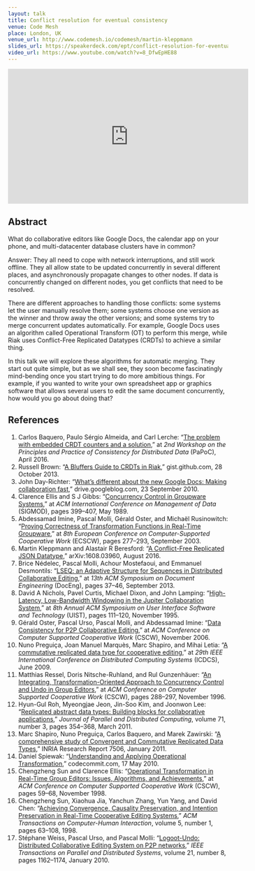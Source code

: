 ```yaml
---
layout: talk
title: Conflict resolution for eventual consistency
venue: Code Mesh
place: London, UK
venue_url: http://www.codemesh.io/codemesh/martin-kleppmann
slides_url: https://speakerdeck.com/ept/conflict-resolution-for-eventual-consistency
video_url: https://www.youtube.com/watch?v=8_DfwEpHE88
---
```


<script async class="speakerdeck-embed" data-id="4919ab73fb794e7ba0ff36501c981d5a" data-ratio="1.33333333333333" src="//speakerdeck.com/assets/embed.js"></script>

<iframe width="550" height="309" src="https://www.youtube-nocookie.com/embed/8_DfwEpHE88?rel=0" frameborder="0" allowfullscreen></iframe>


Abstract
--------

What do collaborative editors like Google Docs, the calendar app on your phone, and multi-datacenter
database clusters have in common?

Answer: They all need to cope with network interruptions, and still work offline. They all allow
state to be updated concurrently in several different places, and asynchronously propagate changes
to other nodes. If data is concurrently changed on different nodes, you get conflicts that need to
be resolved.

There are different approaches to handling those conflicts: some systems let the user manually
resolve them; some systems choose one version as the winner and throw away the other versions; and
some systems try to merge concurrent updates automatically. For example, Google Docs uses an
algorithm called Operational Transform (OT) to perform this merge, while Riak uses Conflict-Free
Replicated Datatypes (CRDTs) to achieve a similar thing.

In this talk we will explore these algorithms for automatic merging. They start out quite simple,
but as we shall see, they soon become fascinatingly mind-bending once you start trying to do more
ambitious things. For example, if you wanted to write your own spreadsheet app or graphics software
that allows several users to edit the same document concurrently, how would you go about doing that?


References
----------

1.  Carlos Baquero, Paulo Sérgio Almeida, and Carl Lerche: “[The problem with embedded CRDT counters
    and a solution][embedded],” at *2nd Workshop on the Principles and Practice of Consistency for
    Distributed Data* (PaPoC), April 2016.
2.  Russell Brown: “[A Bluffers Guide to CRDTs in Riak][riak],” gist.github.com, 28 October 2013.
3.  John Day-Richter: “[What’s different about the new Google Docs: Making collaboration
    fast][googledocs],” drive.googleblog.com, 23 September 2010.
4.  Clarence Ellis and S J Gibbs: “[Concurrency Control in Groupware Systems][ellis-gibbs],” at *ACM
    International Conference on Management of Data* (SIGMOD), pages 399–407, May 1989.
5.  Abdessamad Imine, Pascal Molli, Gérald Oster, and Michaël Rusinowitch: “[Proving Correctness of
    Transformation Functions in Real-Time Groupware][proving],” at *8th European Conference on
    Computer-Supported Cooperative Work* (ECSCW), pages 277–293, September 2003.
6.  Martin Kleppmann and Alastair R Beresford: “[A Conflict-Free Replicated JSON
    Datatype][json-crdt],” arXiv:1608.03960, August 2016.
7.  Brice Nédelec, Pascal Molli, Achour Mostefaoui, and Emmanuel Desmontils: “[LSEQ: an Adaptive
    Structure for Sequences in Distributed Collaborative Editing][lseq],” at *13th ACM Symposium on
    Document Engineering* (DocEng), pages 37–46, September 2013.
8.  David A Nichols, Pavel Curtis, Michael Dixon, and John Lamping: “[High-Latency, Low-Bandwidth
    Windowing in the Jupiter Collaboration System][jupiter],” at *8th Annual ACM Symposium on User
    Interface Software and Technology* (UIST), pages 111–120, November 1995.
9.  Gérald Oster, Pascal Urso, Pascal Molli, and Abdessamad Imine: “[Data Consistency for P2P
    Collaborative Editing][woot],” at *ACM Conference on Computer Supported Cooperative Work*
    (CSCW), November 2006.
10. Nuno Preguiça, Joan Manuel Marquès, Marc Shapiro, and Mihai Letia: “[A commutative replicated
    data type for cooperative editing][treedoc],” at *29th IEEE International Conference on
    Distributed Computing Systems* (ICDCS), June 2009.
11. Matthias Ressel, Doris Nitsche-Ruhland, and Rul Gunzenhäuer: “[An Integrating,
    Transformation-Oriented Approach to Concurrency Control and Undo in Group Editors][adopted],” at
    *ACM Conference on Computer Supported Cooperative Work* (CSCW), pages 288–297, November 1996.
12. Hyun-Gul Roh, Myeongjae Jeon, Jin-Soo Kim, and Joonwon Lee: “[Replicated abstract data types:
    Building blocks for collaborative applications][rga],” *Journal of Parallel and Distributed
    Computing*, volume 71, number 3, pages 354–368, March 2011.
13. Marc Shapiro, Nuno Preguiça, Carlos Baquero, and Marek Zawirski: “[A comprehensive study of
    Convergent and Commutative Replicated Data Types][crdt-survey],” INRIA Research Report 7506,
    January 2011.
14. Daniel Spiewak: “[Understanding and Applying Operational Transformation][spiewak],”
    codecommit.com, 17 May 2010.
15. Chengzheng Sun and Clarence Ellis: “[Operational Transformation in Real-Time Group Editors:
    Issues, Algorithms, and Achievements][sun-ellis],” at *ACM Conference on Computer Supported
    Cooperative Work* (CSCW), pages 59–68, November 1998.
16. Chengzheng Sun, Xiaohua Jia, Yanchun Zhang, Yun Yang, and David Chen: “[Achieving Convergence,
    Causality Preservation, and Intention Preservation in Real-Time Cooperative Editing
    Systems][goto],” *ACM Transactions on Computer-Human Interaction*, volume 5, number 1, pages
    63–108, 1998.
17. Stéphane Weiss, Pascal Urso, and Pascal Molli: “[Logoot-Undo: Distributed Collaborative Editing
    System on P2P networks][logoot],” *IEEE Transactions on Parallel and Distributed Systems*,
    volume 21, number 8, pages 1162–1174, January 2010.

[embedded]: http://haslab.uminho.pt/cbm/files/abstractcounterpapocfinal.pdf
[riak]: https://gist.github.com/russelldb/f92f44bdfb619e089a4d
[googledocs]: https://drive.googleblog.com/2010/09/whats-different-about-new-google-docs.html
[ellis-gibbs]: http://www-ihm.lri.fr/~mbl/ENS/CSCW/material/papers/Ellis-SIGMOD89.pdf
[proving]: http://www.ecscw.org/2003/015Imine_ecscw03.pdf
[json-crdt]: http://arxiv.org/abs/1608.03960
[lseq]: https://hal.archives-ouvertes.fr/file/index/docid/921633/filename/fp025-nedelec.pdf
[jupiter]: http://www.lively-kernel.org/repository/webwerkstatt/projects/Collaboration/paper/Jupiter.pdf
[woot]: https://hal.archives-ouvertes.fr/file/index/docid/108523/filename/OsterCSCW06.pdf
[treedoc]: https://hal.inria.fr/inria-00445975/document
[adopted]: https://pdfs.semanticscholar.org/6a31/3d12c90b01efae531e70f8d0cd1d1e8565ae.pdf
[rga]: http://csl.skku.edu/papers/jpdc11.pdf
[crdt-survey]: http://hal.inria.fr/inria-00555588/
[spiewak]: http://www.codecommit.com/blog/java/understanding-and-applying-operational-transformation
[sun-ellis]: http://citeseerx.ist.psu.edu/viewdoc/download?doi=10.1.1.53.933&rep=rep1&type=pdf
[goto]: http://salvin.jeancharles.free.fr/Documents/Projet%20-%20Boulot/NTU-Singapore/p63-sun.pdf
[logoot]: https://www.researchgate.net/profile/Pascal_Urso/publication/233882440_Logoot-Undo_Distributed_Collaborative_Editing_System/links/0fcfd50c84f5194937000000.pdf
